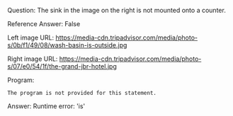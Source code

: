 Question: The sink in the image on the right is not mounted onto a counter.

Reference Answer: False

Left image URL: https://media-cdn.tripadvisor.com/media/photo-s/0b/f1/49/08/wash-basin-is-outside.jpg

Right image URL: https://media-cdn.tripadvisor.com/media/photo-s/07/e0/54/1f/the-grand-jbr-hotel.jpg

Program:

```
The program is not provided for this statement.
```
Answer: Runtime error: 'is'

